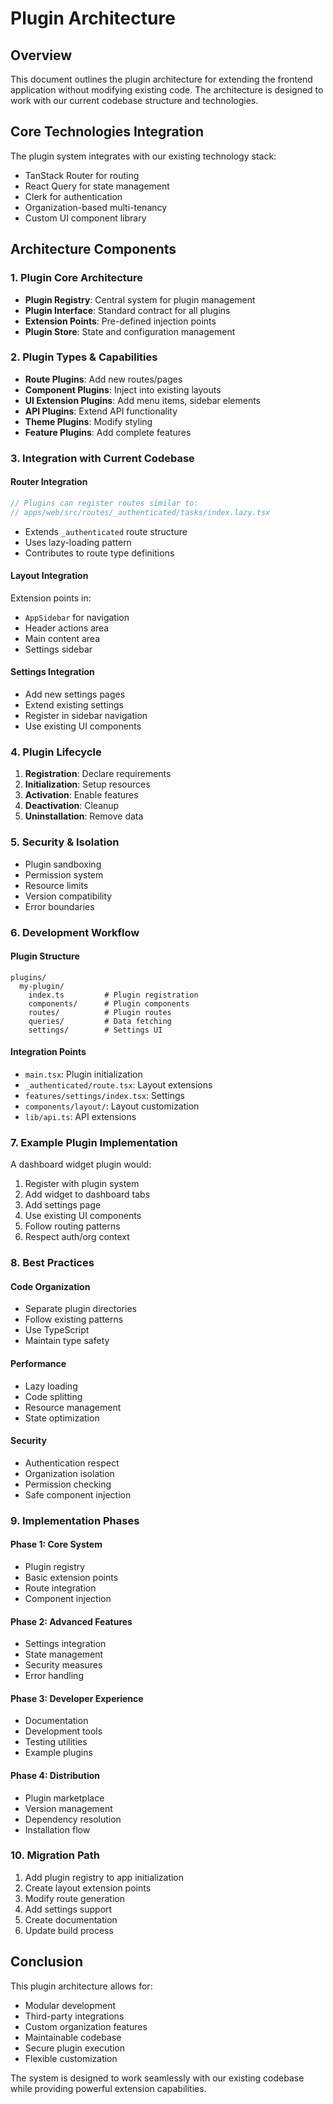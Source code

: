 # Plugin Architecture

## Overview

This document outlines the plugin architecture for extending the frontend application without modifying existing code. The architecture is designed to work with our current codebase structure and technologies.

## Core Technologies Integration

The plugin system integrates with our existing technology stack:
- TanStack Router for routing
- React Query for state management
- Clerk for authentication
- Organization-based multi-tenancy
- Custom UI component library

## Architecture Components

### 1. Plugin Core Architecture
- **Plugin Registry**: Central system for plugin management
- **Plugin Interface**: Standard contract for all plugins
- **Extension Points**: Pre-defined injection points
- **Plugin Store**: State and configuration management

### 2. Plugin Types & Capabilities
- **Route Plugins**: Add new routes/pages
- **Component Plugins**: Inject into existing layouts
- **UI Extension Plugins**: Add menu items, sidebar elements
- **API Plugins**: Extend API functionality
- **Theme Plugins**: Modify styling
- **Feature Plugins**: Add complete features

### 3. Integration with Current Codebase

#### Router Integration
```typescript
// Plugins can register routes similar to:
// apps/web/src/routes/_authenticated/tasks/index.lazy.tsx
```
- Extends `_authenticated` route structure
- Uses lazy-loading pattern
- Contributes to route type definitions

#### Layout Integration
Extension points in:
- `AppSidebar` for navigation
- Header actions area
- Main content area
- Settings sidebar

#### Settings Integration
- Add new settings pages
- Extend existing settings
- Register in sidebar navigation
- Use existing UI components

### 4. Plugin Lifecycle
1. **Registration**: Declare requirements
2. **Initialization**: Setup resources
3. **Activation**: Enable features
4. **Deactivation**: Cleanup
5. **Uninstallation**: Remove data

### 5. Security & Isolation
- Plugin sandboxing
- Permission system
- Resource limits
- Version compatibility
- Error boundaries

### 6. Development Workflow

#### Plugin Structure
```
plugins/
  my-plugin/
    index.ts         # Plugin registration
    components/      # Plugin components
    routes/          # Plugin routes
    queries/         # Data fetching
    settings/        # Settings UI
```

#### Integration Points
- `main.tsx`: Plugin initialization
- `_authenticated/route.tsx`: Layout extensions
- `features/settings/index.tsx`: Settings
- `components/layout/`: Layout customization
- `lib/api.ts`: API extensions

### 7. Example Plugin Implementation

A dashboard widget plugin would:
1. Register with plugin system
2. Add widget to dashboard tabs
3. Add settings page
4. Use existing UI components
5. Follow routing patterns
6. Respect auth/org context

### 8. Best Practices

#### Code Organization
- Separate plugin directories
- Follow existing patterns
- Use TypeScript
- Maintain type safety

#### Performance
- Lazy loading
- Code splitting
- Resource management
- State optimization

#### Security
- Authentication respect
- Organization isolation
- Permission checking
- Safe component injection

### 9. Implementation Phases

#### Phase 1: Core System
- Plugin registry
- Basic extension points
- Route integration
- Component injection

#### Phase 2: Advanced Features
- Settings integration
- State management
- Security measures
- Error handling

#### Phase 3: Developer Experience
- Documentation
- Development tools
- Testing utilities
- Example plugins

#### Phase 4: Distribution
- Plugin marketplace
- Version management
- Dependency resolution
- Installation flow

### 10. Migration Path

1. Add plugin registry to app initialization
2. Create layout extension points
3. Modify route generation
4. Add settings support
5. Create documentation
6. Update build process

## Conclusion

This plugin architecture allows for:
- Modular development
- Third-party integrations
- Custom organization features
- Maintainable codebase
- Secure plugin execution
- Flexible customization

The system is designed to work seamlessly with our existing codebase while providing powerful extension capabilities. 